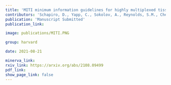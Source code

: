 ```yaml
---
title: 'MITI minimum information guidelines for highly multiplexed tissue images.'
contributors: 'Schapiro, D., Yapp, C., Sokolov, A., Reynolds, S.M., Chen, Y.-A., Sudar, D., Xie, Y., Muhlich, J., ... Sorger, P.K. (2021).'
publication: 'Manuscript Submitted'
publication_link:

image: publications/MITI.PNG

group: harvard

date: 2021-08-21

minerva_link:
rxiv_link: https://arxiv.org/abs/2108.09499
pdf_link:
show_page_link: false
---
```

